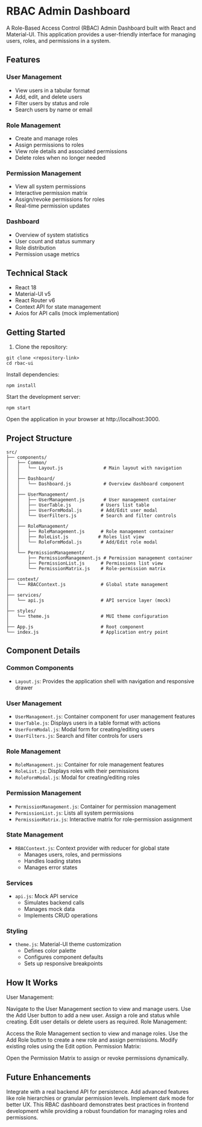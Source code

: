 # RBAC Admin Dashboard

A Role-Based Access Control (RBAC) Admin Dashboard built with React and Material-UI. This application provides a user-friendly interface for managing users, roles, and permissions in a system.

## Features

### User Management
- View users in a tabular format
- Add, edit, and delete users
- Filter users by status and role
- Search users by name or email

### Role Management
- Create and manage roles
- Assign permissions to roles
- View role details and associated permissions
- Delete roles when no longer needed

### Permission Management
- View all system permissions
- Interactive permission matrix
- Assign/revoke permissions for roles
- Real-time permission updates

### Dashboard
- Overview of system statistics
- User count and status summary
- Role distribution
- Permission usage metrics

## Technical Stack

- React 18
- Material-UI v5
- React Router v6
- Context API for state management
- Axios for API calls (mock implementation)

## Getting Started

1. Clone the repository:

```
git clone <repository-link>
cd rbac-ui
```

Install dependencies:
```
npm install
```

Start the development server:
```
npm start
```

Open the application in your browser at http://localhost:3000.

## Project Structure

```
src/
├── components/
│   ├── Common/
│   │   └── Layout.js               # Main layout with navigation
│   │
│   ├── Dashboard/
│   │   └── Dashboard.js            # Overview dashboard component
│   │
│   ├── UserManagement/
│   │   ├── UserManagement.js       # User management container
│   │   ├── UserTable.js           # Users list table
│   │   ├── UserFormModal.js       # Add/Edit user modal
│   │   └── UserFilters.js         # Search and filter controls
│   │
│   ├── RoleManagement/
│   │   ├── RoleManagement.js      # Role management container
│   │   ├── RoleList.js           # Roles list view
│   │   └── RoleFormModal.js       # Add/Edit role modal
│   │
│   └── PermissionManagement/
│       ├── PermissionManagement.js # Permission management container
│       ├── PermissionList.js      # Permissions list view
│       └── PermissionMatrix.js    # Role-permission matrix
│
├── context/
│   └── RBACContext.js             # Global state management
│
├── services/
│   └── api.js                     # API service layer (mock)
│
├── styles/
│   └── theme.js                   # MUI theme configuration
│
├── App.js                         # Root component
└── index.js                       # Application entry point
```

## Component Details

### Common Components
- `Layout.js`: Provides the application shell with navigation and responsive drawer

### User Management
- `UserManagement.js`: Container component for user management features
- `UserTable.js`: Displays users in a table format with actions
- `UserFormModal.js`: Modal form for creating/editing users
- `UserFilters.js`: Search and filter controls for users

### Role Management
- `RoleManagement.js`: Container for role management features
- `RoleList.js`: Displays roles with their permissions
- `RoleFormModal.js`: Modal for creating/editing roles

### Permission Management
- `PermissionManagement.js`: Container for permission management
- `PermissionList.js`: Lists all system permissions
- `PermissionMatrix.js`: Interactive matrix for role-permission assignment

### State Management
- `RBACContext.js`: Context provider with reducer for global state
  - Manages users, roles, and permissions
  - Handles loading states
  - Manages error states

### Services
- `api.js`: Mock API service
  - Simulates backend calls
  - Manages mock data
  - Implements CRUD operations

### Styling
- `theme.js`: Material-UI theme customization
  - Defines color palette
  - Configures component defaults
  - Sets up responsive breakpoints

## How It Works
User Management:

Navigate to the User Management section to view and manage users.
Use the Add User button to add a new user. Assign a role and status while creating.
Edit user details or delete users as required.
Role Management:

Access the Role Management section to view and manage roles.
Use the Add Role button to create a new role and assign permissions.
Modify existing roles using the Edit option.
Permission Matrix:

Open the Permission Matrix to assign or revoke permissions dynamically.

## Future Enhancements
Integrate with a real backend API for persistence.
Add advanced features like role hierarchies or granular permission levels.
Implement dark mode for better UX.
This RBAC dashboard demonstrates best practices in frontend development while providing a robust foundation for managing roles and permissions.